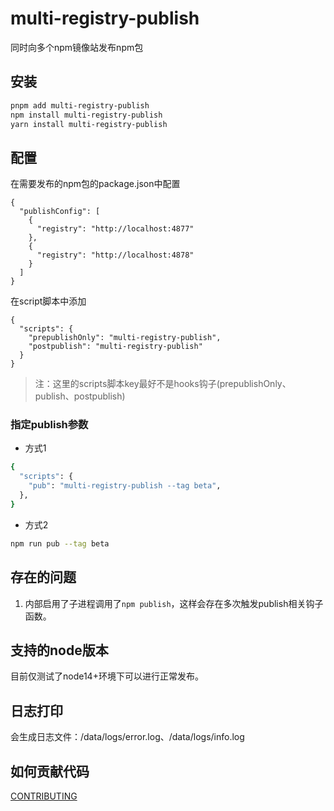 # multi-registry-publish

同时向多个npm镜像站发布npm包

## 安装

```bash
pnpm add multi-registry-publish
npm install multi-registry-publish
yarn install multi-registry-publish
```

## 配置

在需要发布的npm包的package.json中配置

```json5
{
  "publishConfig": [
    {
      "registry": "http://localhost:4877"
    },
    {
      "registry": "http://localhost:4878"
    }
  ]
}
```

在script脚本中添加

```json5
{
  "scripts": {
    "prepublishOnly": "multi-registry-publish",
    "postpublish": "multi-registry-publish"
  }
}
```

> 注：这里的scripts脚本key最好不是hooks钩子(prepublishOnly、publish、postpublish)

### 指定publish参数

- 方式1

```bash
{
  "scripts": {
    "pub": "multi-registry-publish --tag beta",
  },
}
```

- 方式2

```bash
npm run pub --tag beta
```

## 存在的问题

1. 内部启用了子进程调用了`npm publish`，这样会存在多次触发publish相关钩子函数。

## 支持的node版本

目前仅测试了node14+环境下可以进行正常发布。

## 日志打印

会生成日志文件：/data/logs/error.log、/data/logs/info.log

## 如何贡献代码

[CONTRIBUTING](./CONTRIBUTING.md)
